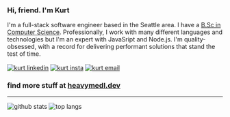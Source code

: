 ### Hi, friend. I'm Kurt

I'm a full-stack software engineer based in the Seattle area. I have a <a href="https://heavymedl.dev/edu" target="blank">B.Sc in Computer Science</a>. Professionally, I work with many different languages and technologies but I'm an expert with JavaSript and Node.js. I'm quality-obsessed, with a record for delivering performant solutions that stand the test of time.

<p align="left">
<a href="https://www.linkedin.com/in/heavymedl" target="blank"><img align="center" src="https://img.shields.io/badge/-LinkedIn-1568BF?style=for-the-badge&logo=Linkedin&logoColor=white" alt="kurt linkedin" /></a>
<a href="https://instagram.com/heavy.medl" target="blank"><img align="center" src="https://img.shields.io/badge/Instagram-E4405F.svg?style=for-the-badge&logo=Instagram&logoColor=white" alt="kurt insta" /></a>
<a href="mailto:kurtdmedley@gmail.com"><img align="center" src="https://img.shields.io/badge/-Email-E8453C?style=for-the-badge&logo=Gmail&logoColor=white" alt="kurt email" /></a>
</p>

### find more stuff at <a href="https://heavymedl.dev" target="blank">heavymedl.dev</a>

---

<p align="left">
<img src="https://github-readme-stats-heavymedl.vercel.app/api?username=heavymedl&include_all_commits=true&hide_title=true&theme=tokyonight&show_icons=true" alt="github stats" />
<img align="top" src="https://github-readme-stats-heavymedl.vercel.app/api/top-langs/?username=heavymedl&hide_title=true&theme=tokyonight&show_icons=true&layout=compact&exclude_repo=archive" alt="top langs" />
</p>
